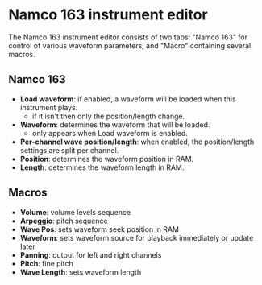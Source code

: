 # Namco 163 instrument editor

The Namco 163 instrument editor consists of two tabs: "Namco 163" for control of various waveform parameters, and "Macro" containing several macros.

## Namco 163

- **Load waveform**: if enabled, a waveform will be loaded when this instrument plays.
  - if it isn't then only the position/length change.
- **Waveform**: determines the waveform that will be loaded.
  - only appears when Load waveform is enabled.
- **Per-channel wave position/length**: when enabled, the position/length settings are split per channel.
- **Position**: determines the waveform position in RAM.
- **Length**: determines the waveform length in RAM.

## Macros

- **Volume**: volume levels sequence
- **Arpeggio**: pitch sequence
- **Wave Pos**: sets waveform seek position in RAM
- **Waveform**: sets waveform source for playback immediately or update later
- **Panning**: output for left and right channels
- **Pitch**: fine pitch
- **Wave Length**: sets waveform length
<!--
- **Phase Reset**: trigger restart of waveform
-->
